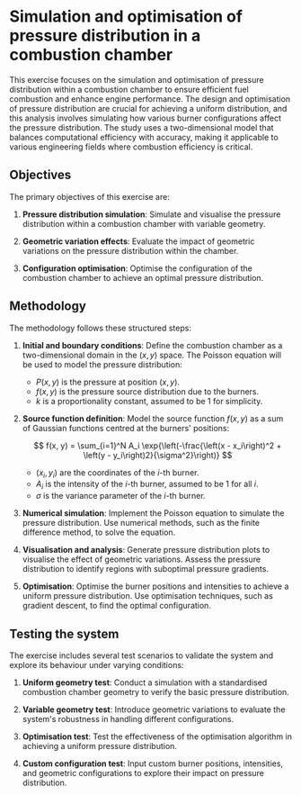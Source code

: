 # Simulation and optimisation of pressure distribution in a combustion chamber

This exercise focuses on the simulation and optimisation of pressure distribution within a combustion chamber to ensure efficient fuel combustion and enhance engine performance. The design and optimisation of pressure distribution are crucial for achieving a uniform distribution, and this analysis involves simulating how various burner configurations affect the pressure distribution. The study uses a two-dimensional model that balances computational efficiency with accuracy, making it applicable to various engineering fields where combustion efficiency is critical.

## Objectives

The primary objectives of this exercise are:

1. **Pressure distribution simulation**: Simulate and visualise the pressure distribution within a combustion chamber with variable geometry.

2. **Geometric variation effects**: Evaluate the impact of geometric variations on the pressure distribution within the chamber.

3. **Configuration optimisation**: Optimise the configuration of the combustion chamber to achieve an optimal pressure distribution.

## Methodology

The methodology follows these structured steps:

1. **Initial and boundary conditions**: Define the combustion chamber as a two-dimensional domain in the $\left(x, y\right)$ space. The Poisson equation will be used to model the pressure distribution:

   - $P\left(x, y\right)$ is the pressure at position $\left(x, y\right)$.
   - $f\left(x, y\right)$ is the pressure source distribution due to the burners.
   - $k$ is a proportionality constant, assumed to be 1 for simplicity.

2. **Source function definition**: Model the source function $f(x, y)$ as a sum of Gaussian functions centred at the burners' positions:

    $$ f(x, y) = \sum_{i=1}^N A_i \exp{\left(-\frac{\left(x - x_i\right)^2 + \left(y - y_i\right)2}{\sigma^2}\right)} $$

    - $\left(x_i, y_i\right)$ are the coordinates of the $i$-th burner.
    - $A_i$ is the intensity of the $i$-th burner, assumed to be 1 for all $i$.
    - $\sigma$ is the variance parameter of the $i$-th burner.

3. **Numerical simulation**: Implement the Poisson equation to simulate the pressure distribution. Use numerical methods, such as the finite difference method, to solve the equation.

4. **Visualisation and analysis**: Generate pressure distribution plots to visualise the effect of geometric variations. Assess the pressure distribution to identify regions with suboptimal pressure gradients.

5. **Optimisation**: Optimise the burner positions and intensities to achieve a uniform pressure distribution. Use optimisation techniques, such as gradient descent, to find the optimal configuration.

## Testing the system

The exercise includes several test scenarios to validate the system and explore its behaviour under varying conditions:

1. **Uniform geometry test**: Conduct a simulation with a standardised combustion chamber geometry to verify the basic pressure distribution.

2. **Variable geometry test**: Introduce geometric variations to evaluate the system's robustness in handling different configurations.

3. **Optimisation test**: Test the effectiveness of the optimisation algorithm in achieving a uniform pressure distribution.

4. **Custom configuration test**: Input custom burner positions, intensities, and geometric configurations to explore their impact on pressure distribution.
